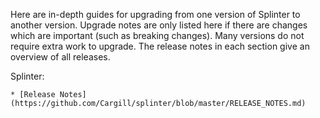 Here are in-depth guides for upgrading from one version of Splinter
to another version. Upgrade notes are only listed here if there are
changes which are important (such as breaking changes). Many versions
do not require extra work to upgrade. The release notes in each
section give an overview of all releases.

Splinter:

    * [Release Notes](https://github.com/Cargill/splinter/blob/master/RELEASE_NOTES.md)
